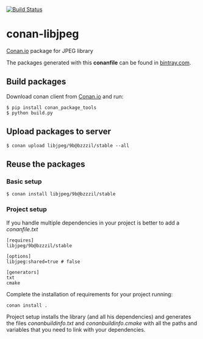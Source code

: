 [![Build Status](https://travis-ci.org/bzzzil/conan-libjpeg.svg)](https://travis-ci.org/bzzzil/conan-libjpeg)

conan-libjpeg
=============

[Conan.io](https://conan.io) package for JPEG library

The packages generated with this **conanfile** can be found in [bintray.com](https://bintray.com/bzzzil/conan/libjpeg:bzzzil/9b:stable).

Build packages
--------------

Download conan client from [Conan.io](https://conan.io) and run:

```
$ pip install conan_package_tools
$ python build.py
```

Upload packages to server
-------------------------

```
$ conan upload libjpeg/9b@bzzzil/stable --all
```

Reuse the packages
------------------

### Basic setup

```
$ conan install libjpeg/9b@bzzzil/stable
```

### Project setup

If you handle multiple dependencies in your project is better to add a *conanfile.txt*

```
[requires]
libjpeg/9b@bzzzil/stable

[options]
libjpeg:shared=true # false

[generators]
txt
cmake
```

Complete the installation of requirements for your project running:</small></span>

```
conan install .
```

Project setup installs the library (and all his dependencies) and generates the files *conanbuildinfo.txt* and *conanbuildinfo.cmake* with all the paths and variables that you need to link with your dependencies.
